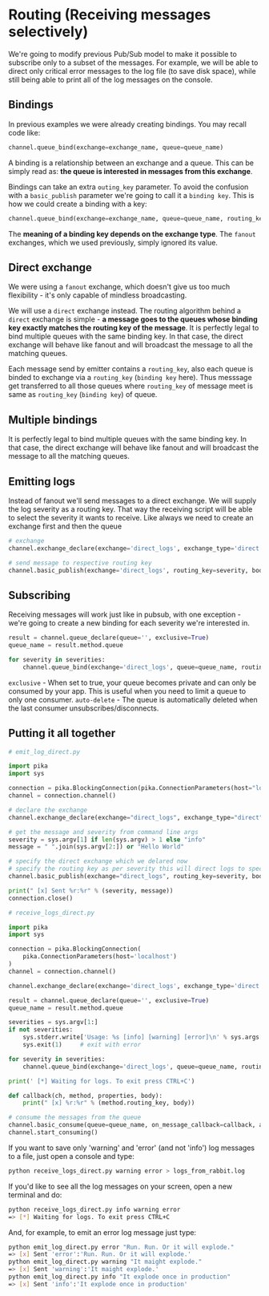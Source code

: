 # Routing (Receiving messages selectively)

We're going to modify previous Pub/Sub model to make it possible to subscribe only to a subset of the messages. For example, we will be able to direct only critical error messages to the log file (to save disk space), while still being able to print all of the log messages on the console.

## Bindings

In previous examples we were already creating bindings. You may recall code like:

```python
channel.queue_bind(exchange=exchange_name, queue=queue_name)
```

A binding is a relationship between an exchange and a queue. This can be simply read as: **the queue is interested in messages from this exchange**.

Bindings can take an extra `outing_key` parameter. To avoid the confusion with a `basic_publish` parameter we're going to call it a `binding key`. This is how we could create a binding with a key:

```python
channel.queue_bind(exchange=exchange_name, queue=queue_name, routing_key='black')
```

The **meaning of a binding key depends on the exchange type**. The `fanout` exchanges, which we used previously, simply ignored its value.

## Direct exchange

We were using a `fanout` exchange, which doesn't give us too much flexibility - it's only capable of mindless broadcasting.

We will use a `direct` exchange instead. The routing algorithm behind a `direct` exchange is simple - **a message goes to the queues whose binding key exactly matches the routing key of the message**.
It is perfectly legal to bind multiple queues with the same binding key. In that case, the direct exchange will behave like fanout and will broadcast the message to all the matching queues.

Each message send by emitter contains a `routing_key`, also each queue is binded to exchange via a `routing_key` (`binding key` here). Thus messsage get transferred to all those queues where `routing_key` of message meet is same as `routing_key` (`binding key`) of queue.

## Multiple bindings

It is perfectly legal to bind multiple queues with the same binding key. In that case, the direct exchange will behave like fanout and will broadcast the message to all the matching queues.

## Emitting logs

Instead of fanout we'll send messages to a direct exchange. We will supply the log severity as a routing key. That way the receiving script will be able to select the severity it wants to receive. Like always we need to create an exchange first and then the queue

```python
# exchange
channel.exchange_declare(exchange='direct_logs', exchange_type='direct')
```

```python
# send message to respective routing key
channel.basic_publish(exchange='direct_logs', routing_key=severity, body=message)
```

## Subscribing

Receiving messages will work just like in pubsub, with one exception - we're going to create a new binding for each severity we're interested in.

```python
result = channel.queue_declare(queue='', exclusive=True)
queue_name = result.method.queue

for severity in severities:
    channel.queue_bind(exchange='direct_logs', queue=queue_name, routing_key=severity)
```

`exclusive` - When set to true, your queue becomes private and can only be consumed by your app. This is useful when you need to limit a queue to only one consumer.
`auto-delete` - The queue is automatically deleted when the last consumer unsubscribes/disconnects.

## Putting it all together

```python
# emit_log_direct.py

import pika
import sys

connection = pika.BlockingConnection(pika.ConnectionParameters(host="localhost"))
channel = connection.channel()

# declare the exchange
channel.exchange_declare(exchange="direct_logs", exchange_type="direct")

# get the message and severity from command line args
severity = sys.argv[1] if len(sys.argv) > 1 else "info"
message = " ".join(sys.argv[2:]) or "Hello World"

# specify the direct exchange which we delared now
# specify the routing key as per severity this will direct logs to specific queue
channel.basic_publish(exchange="direct_logs", routing_key=severity, body=message)

print(" [x] Sent %r:%r" % (severity, message))
connection.close()
```

```python
# receive_logs_direct.py

import pika
import sys

connection = pika.BlockingConnection(
    pika.ConnectionParameters(host='localhost')
)
channel = connection.channel()

channel.exchange_declare(exchange='direct_logs', exchange_type='direct')

result = channel.queue_declare(queue='', exclusive=True)
queue_name = result.method.queue

severities = sys.argv[1:]
if not severities:
    sys.stderr.write['Usage: %s [info] [warning] [error]\n' % sys.args[0]]
    sys.exit(1)     # exit with error

for severity in severities:
    channel.queue_bind(exchange='direct_logs', queue=queue_name, routing_key=severity)

print(' [*] Waiting for logs. To exit press CTRL+C')

def callback(ch, method, properties, body):
    print(" [x] %r:%r" % (method.routing_key, body))

# consume the messages from the queue
channel.basic_consume(queue=queue_name, on_message_callback=callback, auto_ack=True)
channel.start_consuming()
```

If you want to save only 'warning' and 'error' (and not 'info') log messages to a file, just open a console and type:

```bash
python receive_logs_direct.py warning error > logs_from_rabbit.log
```

If you'd like to see all the log messages on your screen, open a new terminal and do:

```bash
python receive_logs_direct.py info warning error
=> [*] Waiting for logs. To exit press CTRL+C
```

And, for example, to emit an error log message just type:

```bash
python emit_log_direct.py error "Run. Run. Or it will explode."
=> [x] Sent 'error':'Run. Run. Or it will explode.'
python emit_log_direct.py warning "It maight explode."
=> [x] Sent 'warning':'It maight explode.'
python emit_log_direct.py info "It explode once in production"
=> [x] Sent 'info':'It explode once in production'
```
